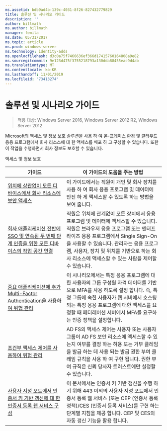 ```yaml
---
ms.assetid: bdb9ad4b-139c-4031-8f26-827432779829
title: 솔루션 및 시나리오 가이드
description: ''
author: billmath
ms.author: billmath
manager: femila
ms.date: 05/31/2017
ms.topic: article
ms.prod: windows-server
ms.technology: identity-adds
ms.openlocfilehash: d3c0a75f7466636ef366d17415760164808a9e82
ms.sourcegitcommit: 9e123d475f3755218793a130dda88455eac9d4ab
ms.translationtype: MT
ms.contentlocale: ko-KR
ms.lasthandoff: 11/01/2019
ms.locfileid: "73413274"
---
```

# <a name="solutions-and-scenario-guides"></a>솔루션 및 시나리오 가이드

>적용 대상: Windows Server 2016, Windows Server 2012 R2, Windows Server 2012
 
  
Microsoft의 액세스 및 정보 보호 솔루션을 사용 하 여 온-프레미스 환경 및 클라우드 응용 프로그램에서 회사 리소스에 대 한 액세스를 배포 하 고 구성할 수 있습니다. 또한 이 작업을 수행하면서 회사 정보도 보호할 수 있습니다.  
  
액세스 및 정보 보호  
  
|가이드|이 가이드의 도움을 주는 방법                                                                                                                                                                                                                                                                                                                                                                                                    
|-----|-----  
| [위치에 상관없이 모든 디바이스에서 회사 리소스에 보안 액세스](https://technet.microsoft.com/library/dn550982.aspx)|이 가이드에서는 직원이 개인 및 회사 장치를 사용 하 여 회사 응용 프로그램 및 데이터에 안전 하 게 액세스할 수 있도록 하는 방법을 보여 줍니다.                                                                                                                                                                                    
| [회사 애플리케이션 전반에 SSO 및 연속된 두 번째 단계 인증을 위한 모든 디바이스의 작업 공간 연결](https://technet.microsoft.com/library/dn280945.aspx) | 직원은 위치에 관계없이 모든 장치에서 응용 프로그램 및 데이터에 액세스할 수 있습니다. 직원은 브라우저 응용 프로그램 또는 엔터프라이즈 응용 프로그램에서 Single Sign-On을 사용할 수 있습니다. 관리자는 응용 프로그램, 사용자, 장치 및 위치를 기반으로 하는 회사 리소스에 액세스할 수 있는 사람을 제어할 수 있습니다.                                        
| [중요 애플리케이션에 추가 Multi-Factor Authentication을 사용하여 위험 관리](https://technet.microsoft.com/library/dn280949.aspx)| 이 시나리오에서는 특정 응용 프로그램에 대 한 사용자의 그룹 구성원 자격 데이터를 기반으로 MFA를 사용 하도록 설정 합니다. 즉, 특정 그룹에 속한 사용자가 웹 서버에서 호스팅되는 특정 응용 프로그램에 대한 액세스를 요청할 때 페더레이션 서버에서 MFA를 요구하는 인증 정책을 설정합니다.  
| [조건부 액세스 제어를 사용하여 위험 관리](https://technet.microsoft.com/library/dn280937.aspx) | AD FS의 액세스 제어는 사용자 또는 사용자 그룹이 AD FS 보안 리소스에 액세스할 수 있는지 여부를 결정 하는 허용 또는 거부 클레임을 발급 하는 데 사용 되는 발급 권한 부여 클레임 규칙을 사용 하 여 구현 됩니다. 권한 부여 규칙은 신뢰 당사자 트러스트에만 설정할 수 있습니다.
|[사용자 지정 포트에서 인증서 키 기반 갱신에 대 한 인증서 등록 웹 서비스 구성](certificate-enrollment-certificate-key-based-renewal.md)|이 문서에서는 인증서 키 기반 갱신을 수행 하기 위해 443 이외의 사용자 지정 포트에서 인증서 등록 웹 서비스 (또는 CEP (인증서 등록 정책)/CES (인증서 등록 서비스)를 구현 하는 단계별 지침을 제공 합니다. CEP 및 CES의 자동 갱신 기능을 활용 합니다. |


